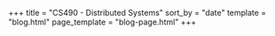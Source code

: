 +++
title = "CS490 - Distributed Systems"
sort_by = "date"
template = "blog.html"
page_template = "blog-page.html"
+++
